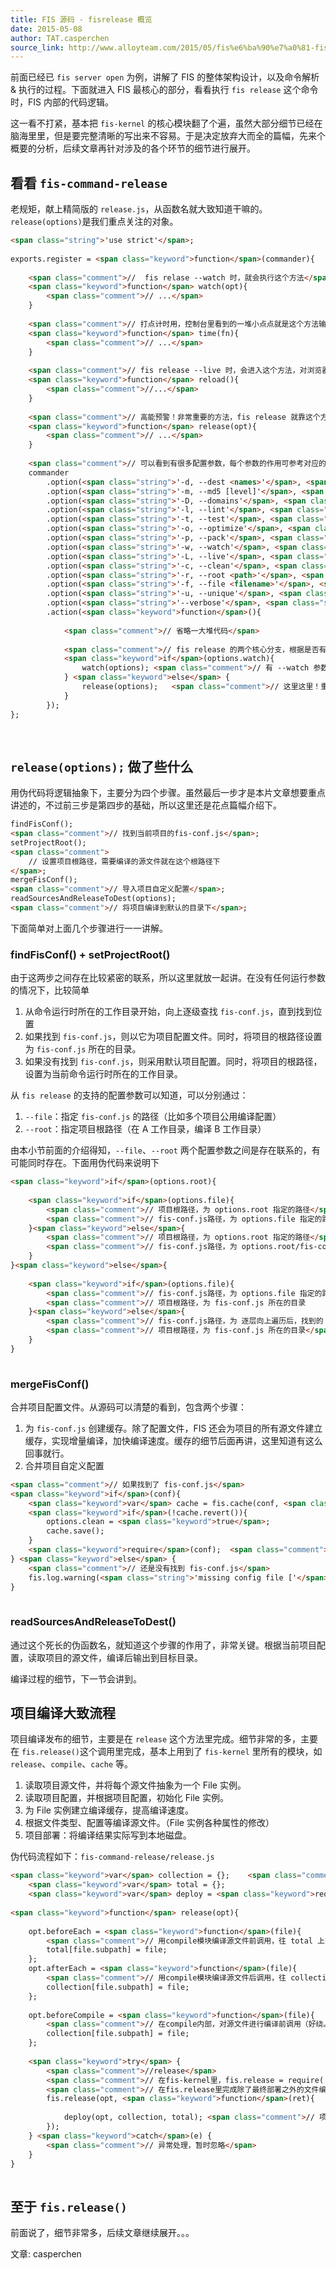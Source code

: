 ```yaml
---
title: FIS 源码 - fisrelease 概览
date: 2015-05-08
author: TAT.casperchen
source_link: http://www.alloyteam.com/2015/05/fis%e6%ba%90%e7%a0%81-fisrelease%e6%a6%82%e8%a7%88/
---
```


前面已经已 `fis server open` 为例，讲解了 FIS 的整体架构设计，以及命令解析 & 执行的过程。下面就进入 FIS 最核心的部分，看看执行 `fis release` 这个命令时，FIS 内部的代码逻辑。

这一看不打紧，基本把 `fis-kernel` 的核心模块翻了个遍，虽然大部分细节已经在脑海里里，但是要完整清晰的写出来不容易。于是决定放弃大而全的篇幅，先来个概要的分析，后续文章再针对涉及的各个环节的细节进行展开。

## 看看 `fis-command-release`

老规矩，献上精简版的 `release.js`，从函数名就大致知道干嘛的。`release(options)`是我们重点关注的对象。

```html
<span class="string">'use strict'</span>;
 
exports.register = <span class="keyword">function</span>(commander){
    
    <span class="comment">//  fis relase --watch 时，就会执行这个方法</span>
    <span class="keyword">function</span> watch(opt){
        <span class="comment">// ...</span>
    }
    
    <span class="comment">// 打点计时用，控制台里看到的一堆小点点就是这个方法输出的</span>
    <span class="keyword">function</span> time(fn){
        <span class="comment">// ...</span>
    }
    
    <span class="comment">// fis release --live 时，会进入这个方法，对浏览器进行实时刷新</span>
    <span class="keyword">function</span> reload(){
        <span class="comment">//...</span>
    }
    
    <span class="comment">// 高能预警！非常重要的方法，fis release 就靠这个方法走江湖了</span>
    <span class="keyword">function</span> release(opt){
        <span class="comment">// ...</span>
    }
    
    <span class="comment">// 可以看到有很多配置参数，每个参数的作用可参考对应的描述，或者看官方文档</span>
    commander
        .option(<span class="string">'-d, --dest <names>'</span>, <span class="string">'release output destination'</span>, String, <span class="string">'preview'</span>)
        .option(<span class="string">'-m, --md5 [level]'</span>, <span class="string">'md5 release option'</span>, Number)
        .option(<span class="string">'-D, --domains'</span>, <span class="string">'add domain name'</span>, Boolean, <span class="keyword">false</span>)
        .option(<span class="string">'-l, --lint'</span>, <span class="string">'with lint'</span>, Boolean, <span class="keyword">false</span>)
        .option(<span class="string">'-t, --test'</span>, <span class="string">'with unit testing'</span>, Boolean, <span class="keyword">false</span>)
        .option(<span class="string">'-o, --optimize'</span>, <span class="string">'with optimizing'</span>, Boolean, <span class="keyword">false</span>)
        .option(<span class="string">'-p, --pack'</span>, <span class="string">'with package'</span>, Boolean, <span class="keyword">true</span>)
        .option(<span class="string">'-w, --watch'</span>, <span class="string">'monitor the changes of project'</span>)
        .option(<span class="string">'-L, --live'</span>, <span class="string">'automatically reload your browser'</span>)
        .option(<span class="string">'-c, --clean'</span>, <span class="string">'clean compile cache'</span>, Boolean, <span class="keyword">false</span>)
        .option(<span class="string">'-r, --root <path>'</span>, <span class="string">'set project root'</span>)
        .option(<span class="string">'-f, --file <filename>'</span>, <span class="string">'set fis-conf file'</span>)
        .option(<span class="string">'-u, --unique'</span>, <span class="string">'use unique compile caching'</span>, Boolean, <span class="keyword">false</span>)
        .option(<span class="string">'--verbose'</span>, <span class="string">'enable verbose output'</span>, Boolean, <span class="keyword">false</span>)
        .action(<span class="keyword">function</span>(){
            
            <span class="comment">// 省略一大堆代码</span>
            
            <span class="comment">// fis release 的两个核心分支，根据是否有加入 --watch 进行区分</span>
            <span class="keyword">if</span>(options.watch){
                watch(options); <span class="comment">// 有 --watch 参数</span>
            } <span class="keyword">else</span> {
                release(options);   <span class="comment">// 这里这里！重点关注！没有 --watch 参数</span>
            }
        });
};
 
 
```

## `release(options);` 做了些什么

用伪代码将逻辑抽象下，主要分为四个步骤。虽然最后一步才是本片文章想要重点讲述的，不过前三步是第四步的基础，所以这里还是花点篇幅介绍下。

```html
findFisConf();
<span class="comment">// 找到当前项目的fis-conf.js</span>;
setProjectRoot();
<span class="comment">
    // 设置项目根路径，需要编译的源文件就在这个根路径下
</span>;
mergeFisConf();
<span class="comment">// 导入项目自定义配置</span>;
readSourcesAndReleaseToDest(options);
<span class="comment">// 将项目编译到默认的目录下</span>;
```

下面简单对上面几个步骤进行一一讲解。

### findFisConf() + setProjectRoot()

由于这两步之间存在比较紧密的联系，所以这里就放一起讲。在没有任何运行参数的情况下，比较简单

1.  从命令运行时所在的工作目录开始，向上逐级查找 `fis-conf.js`，直到找到位置
2.  如果找到 `fis-conf.js`，则以它为项目配置文件。同时，将项目的根路径设置为 `fis-conf.js` 所在的目录。
3.  如果没有找到 `fis-conf.js`，则采用默认项目配置。同时，将项目的根路径，设置为当前命令运行时所在的工作目录。

从 `fis release` 的支持的配置参数可以知道，可以分别通过：

1.  `--file`：指定 `fis-conf.js` 的路径（比如多个项目公用编译配置）
2.  `--root`：指定项目根路径（在 A 工作目录，编译 B 工作目录）

由本小节前面的介绍得知，`--file`、`--root` 两个配置参数之间是存在联系的，有可能同时存在。下面用伪代码来说明下

```html
<span class="keyword">if</span>(options.root){
    
    <span class="keyword">if</span>(options.file){
        <span class="comment">// 项目根路径，为 options.root 指定的路径</span>
        <span class="comment">// fis-conf.js路径，为 options.file 指定的路径</span>
    }<span class="keyword">else</span>{
        <span class="comment">// 项目根路径，为 options.root 指定的路径</span>
        <span class="comment">// fis-conf.js路径，为 options.root/fis-conf.js </span>
    }
}<span class="keyword">else</span>{
    
    <span class="keyword">if</span>(options.file){
        <span class="comment">// fis-conf.js路径，为 options.file 指定的路径</span>
        <span class="comment">// 项目根路径，为 fis-conf.js 所在的目录        </span>
    }<span class="keyword">else</span>{
        <span class="comment">// fis-conf.js路径，为 逐层向上遍历后，找到的 fis-conf.js 路径</span>
        <span class="comment">// 项目根路径，为 fis-conf.js 所在的目录</span>
    }
}
 
```

### mergeFisConf()

合并项目配置文件。从源码可以清楚的看到，包含两个步骤：

1.  为 `fis-conf.js` 创建缓存。除了配置文件，FIS 还会为项目的所有源文件建立缓存，实现增量编译，加快编译速度。缓存的细节后面再讲，这里知道有这么回事就行。
2.  合并项目自定义配置

```html
<span class="comment">// 如果找到了 fis-conf.js</span>
<span class="keyword">if</span>(conf){
    <span class="keyword">var</span> cache = fis.cache(conf, <span class="string">'conf'</span>); 
    <span class="keyword">if</span>(!cache.revert()){
        options.clean = <span class="keyword">true</span>;
        cache.save();
    }
    <span class="keyword">require</span>(conf);  <span class="comment">// 加载 fis-conf.js，其实就是合并配置</span>
} <span class="keyword">else</span> {
    <span class="comment">// 还是没有找到 fis-conf.js</span>
    fis.log.warning(<span class="string">'missing config file ['</span> + filename + <span class="string">']'</span>);
}
 
```

### readSourcesAndReleaseToDest()

通过这个死长的伪函数名，就知道这个步骤的作用了，非常关键。根据当前项目配置，读取项目的源文件，编译后输出到目标目录。

编译过程的细节，下一节会讲到。

## 项目编译大致流程

项目编译发布的细节，主要是在 `release` 这个方法里完成。细节非常的多，主要在 `fis.release()`这个调用里完成，基本上用到了 `fis-kernel` 里所有的模块，如 `release`、`compile`、`cache` 等。

1.  读取项目源文件，并将每个源文件抽象为一个 File 实例。
2.  读取项目配置，并根据项目配置，初始化 File 实例。
3.  为 File 实例建立编译缓存，提高编译速度。
4.  根据文件类型、配置等编译源文件。（File 实例各种属性的修改）
5.  项目部署：将编译结果实际写到本地磁盘。

伪代码流程如下：`fis-command-release/release.js`

```html
<span class="keyword">var</span> collection = {};    <span class="comment">// 跟total一样，key=>value 为 “编译的源文件路径”＝》"对应的file对象"</span>
    <span class="keyword">var</span> total = {};
    <span class="keyword">var</span> deploy = <span class="keyword">require</span>(<span class="string">'./lib/deploy.js'</span>);    <span class="comment">// 文件部署模块，完成从 src -> dest 的最后一棒</span>
    
<span class="keyword">function</span> release(opt){
    
    opt.beforeEach = <span class="keyword">function</span>(file){
        <span class="comment">// 用compile模块编译源文件前调用，往 total 上挂 key=>value</span>
        total[file.subpath] = file;
    };
    opt.afterEach = <span class="keyword">function</span>(file){
        <span class="comment">// 用compile模块编译源文件后调用，往 collection 上挂 key=>value</span>
        collection[file.subpath] = file;
    };
    
    opt.beforeCompile = <span class="keyword">function</span>(file){
        <span class="comment">// 在compile内部，对源文件进行编译前调用（好绕。。。）</span>
        collection[file.subpath] = file;        
    };
    
    <span class="keyword">try</span> {
        <span class="comment">//release</span>
        <span class="comment">// 在fis-kernel里，fis.release = require('./lib/release.js');</span>
        <span class="comment">// 在fis.release里完成除了最终部署之外的文件编译操作，比如文件标准化等</span>
        fis.release(opt, <span class="keyword">function</span>(ret){
            
            deploy(opt, collection, total); <span class="comment">// 项目部署（本例子里特指将编译后的文件写到某个特定的路径下）</span>
        });
    } <span class="keyword">catch</span>(e) {
        <span class="comment">// 异常处理，暂时忽略</span>
    }
}
 
```

## 至于 `fis.release()`

前面说了，细节非常多，后续文章继续展开。。。

文章: casperchen